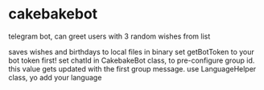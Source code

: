 # cakebakebot
 telegram bot, can greet users with 3 random wishes from list

saves wishes and birthdays to local files in binary
set getBotToken to your bot token first!
set chatId in CakebakeBot class, to pre-configure group id.
this value gets updated with the first group message.
use LanguageHelper class, yo add your language